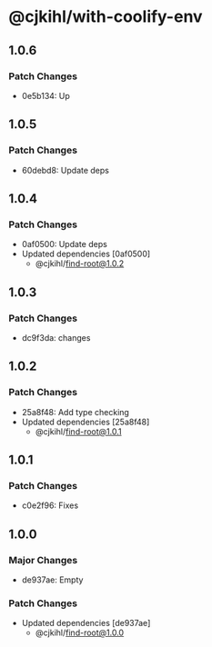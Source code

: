 # @cjkihl/with-coolify-env

## 1.0.6

### Patch Changes

- 0e5b134: Up

## 1.0.5

### Patch Changes

- 60debd8: Update deps

## 1.0.4

### Patch Changes

- 0af0500: Update deps
- Updated dependencies [0af0500]
  - @cjkihl/find-root@1.0.2

## 1.0.3

### Patch Changes

- dc9f3da: changes

## 1.0.2

### Patch Changes

- 25a8f48: Add type checking
- Updated dependencies [25a8f48]
  - @cjkihl/find-root@1.0.1

## 1.0.1

### Patch Changes

- c0e2f96: Fixes

## 1.0.0

### Major Changes

- de937ae: Empty

### Patch Changes

- Updated dependencies [de937ae]
  - @cjkihl/find-root@1.0.0
